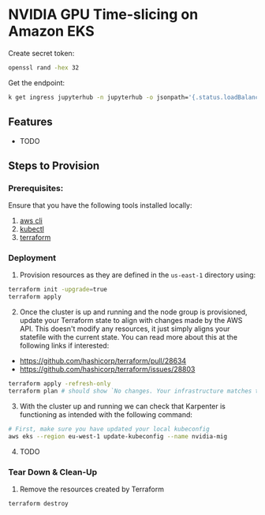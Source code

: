 # NVIDIA GPU Time-slicing on Amazon EKS

Create secret token:

```sh
openssl rand -hex 32
```

Get the endpoint:
```sh
k get ingress jupyterhub -n jupyterhub -o jsonpath='{.status.loadBalancer.ingress[0].hostname}'
```

## Features

- TODO

## Steps to Provision

### Prerequisites:

Ensure that you have the following tools installed locally:

1. [aws cli](https://docs.aws.amazon.com/cli/latest/userguide/install-cliv2.html)
2. [kubectl](https://Kubernetes.io/docs/tasks/tools/)
3. [terraform](https://learn.hashicorp.com/tutorials/terraform/install-cli)

### Deployment

1. Provision resources as they are defined in the `us-east-1` directory using:

```bash
terraform init -upgrade=true
terraform apply
```

2. Once the cluster is up and running and the node group is provisioned, update your Terraform state to align with changes made by the AWS API. This doesn't modify any resources, it just simply aligns your statefile with the current state. You can read more about this at the following links if interested:

- https://github.com/hashicorp/terraform/pull/28634
- https://github.com/hashicorp/terraform/issues/28803

```bash
terraform apply -refresh-only
terraform plan # should show `No changes. Your infrastructure matches the configuration.`
```

3. With the cluster up and running we can check that Karpenter is functioning as intended with the following command:

```bash
# First, make sure you have updated your local kubeconfig
aws eks --region eu-west-1 update-kubeconfig --name nvidia-mig
```

4. TODO

### Tear Down & Clean-Up

1. Remove the resources created by Terraform

```bash
terraform destroy
```
